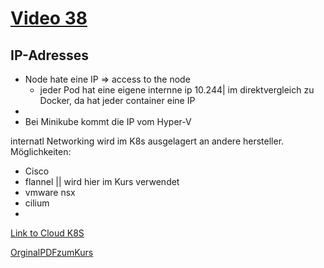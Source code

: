 # [Video 38](https://www.udemy.com/course/learn-kubernetes/learn/lecture/9723320#overview)


## IP-Adresses

* Node hate eine IP => access to the node
  * jeder Pod hat eine eigene internne ip 10.244| im direktvergleich zu Docker, da hat jeder container eine IP 
* 
* Bei Minikube kommt die IP vom Hyper-V

internatl Networking wird im K8s ausgelagert an andere hersteller.
Möglichkeiten:
* Cisco
* flannel || wird hier im Kurs verwendet
* vmware nsx
* cilium
* 

    

[Link to Cloud K8S](http://www.yamllint.com/)

[OrginalPDFzumKurs](./original.pdf)
<!--![BeispielImages](./img/1.png)-->